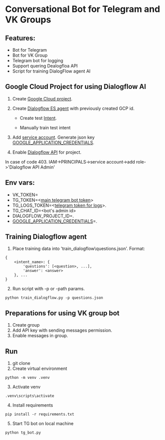 # Conversational Bot for Telegram and VK Groups

## Features:
* Bot for Telegram
* Bot for VK Group
* Telegram bot for logging
* Support quering Dealogfloa API
* Script for training DialogFlow agent AI


## Google Cloud Project for using Dialogflow AI

1.  Create [Google Cloud project](https://cloud.google.com/dialogflow/es/docs/quick/setup).

2.  Create [Dialogflow ES agent](https://cloud.google.com/dialogflow/es/docs/quick/build-agent) with previously created GCP id.

    * Create test [Intent](https://cloud.google.com/dialogflow/es/docs/intents-overview).

    * Manually train test intent

4.  Add [service account](https://cloud.google.com/docs/authentication/getting-started). Generate json key [GOOGLE_APPLICATION_CREDENTIALS](https://cloud.google.com/docs/authentication/getting-started#:~:text=Create%20a%20service%20account%20key%3A).

5.  Enable [Dialogflow API](https://cloud.google.com/dialogflow/es/docs/quick/setup#api) for project.

In case of code 403. IAM->PRINCIPALS->service account->add role->'Dialogflow API Admin'


## Env vars:

* VK_TOKEN=<API token VK group>
* TG_TOKEN=<[main telegram bot token](https://t.me/botfather)>
* TG_LOGS_TOKEN=<[telegram token for logs](https://t.me/botfather)>.
* TG_CHAT_ID=<bot's admin id>
* DIALOGFLOW_PROJECT_ID=<id Google Cloud Project>.
* [GOOGLE_APPLICATION_CREDENTIALS](https://cloud.google.com/docs/authentication/getting-started#setting_the_environment_variable)=<kson key path>.


## Training Dialogflow agent
1. Place training data into 'train_dialogflow\questions.json'. Format:
```
{
    <intent_name>: {
        'questions': [<question>, ...],
        'answer': <answer>
    }, ...
}
```
2. Run script with -p or -path params.
```
python train_dialogflow.py -p questions.json
```

## Preparations for using VK group bot
1. Create group
2. Add API key with sending messages permission.
3. Enable messages in group.


## Run


1. git clone <repository url>
2. Create virtual environment

```
python -m venv .venv
```

3. Activate venv

```
.venv\scripts\activate
```

4. Install requirements

```
pip install -r requirements.txt
```

5. Start TG bot on local machine

```
python tg_bot.py
```
